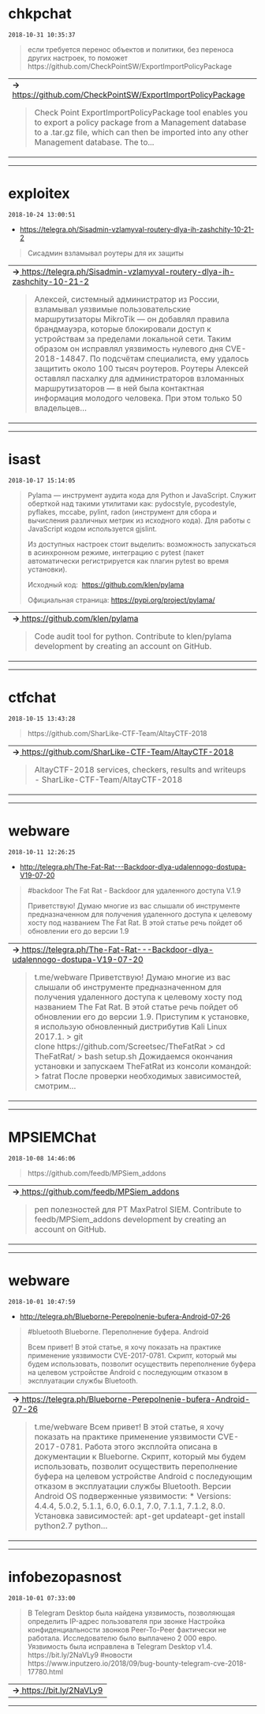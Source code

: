 # chkpchat
`2018-10-31 10:35:37`

<blockquote>
если требуется перенос объектов и политики, без переноса других настроек, то поможет https://github.com/CheckPointSW/ExportImportPolicyPackage
</blockquote>

<table><tr><td><b>→</b><a href="https://github.com/CheckPointSW/ExportImportPolicyPackage">
https://github.com/CheckPointSW/ExportImportPolicyPackage
</a>
<blockquote>
Check Point ExportImportPolicyPackage tool enables you to export a policy package from a Management database to a .tar.gz file, which can then be imported into any other Management database. The to...
</blockquote>
</td></tr></table>

---

# exploitex
`2018-10-24 13:00:51`

* https://telegra.ph/Sisadmin-vzlamyval-routery-dlya-ih-zashchity-10-21-2

<blockquote>
Сисадмин взламывал роутеры для их защиты
</blockquote>

<table><tr><td><b>→</b><a href="https://telegra.ph/Sisadmin-vzlamyval-routery-dlya-ih-zashchity-10-21-2">
https://telegra.ph/Sisadmin-vzlamyval-routery-dlya-ih-zashchity-10-21-2
</a>
<blockquote>
Алексей, системный администратор из России, взламывал уязвимые пользовательские маршрутизаторы MikroTik — он добавлял правила брандмауэра, которые блокировали доступ к устройствам за пределами локальной сети. Таким образом он исправлял уязвимость нулевого дня CVE-2018-14847. По подсчётам специалиста, ему удалось защитить около 100 тысяч роутеров. Роутеры Алексей оставлял пасхалку для администраторов взломанных маршрутизаторов — в ней была контактная информация молодого человека. При этом только 50 владельцев…
</blockquote>
</td></tr></table>

---

# isast
`2018-10-17 15:14:05`

<blockquote>
Pylama — инструмент аудита кода для Python и JavaScript. Служит оберткой над такими утилитами как: pydocstyle, pycodestyle, pyflakes, mccabe, pylint, radon (инструмент для сбора и вычисления различных метрик из исходного кода). Для работы с JavaScript кодом используется gjslint.

Из доступных настроек стоит выделить: возможность запускаться в асинхронном режиме, интеграцию с pytest (пакет автоматически регистрируется как плагин pytest во время установки). 

Исходный код:
 https://github.com/klen/pylama

Официальная страница:
https://pypi.org/project/pylama/
</blockquote>

<table><tr><td><b>→</b><a href="https://github.com/klen/pylama">
https://github.com/klen/pylama
</a>
<blockquote>
Code audit tool for python. Contribute to klen/pylama development by creating an account on GitHub.
</blockquote>
</td></tr></table>

---

# ctfchat
`2018-10-15 13:43:28`

<blockquote>
https://github.com/SharLike-CTF-Team/AltayCTF-2018
</blockquote>

<table><tr><td><b>→</b><a href="https://github.com/SharLike-CTF-Team/AltayCTF-2018">
https://github.com/SharLike-CTF-Team/AltayCTF-2018
</a>
<blockquote>
AltayCTF-2018 services, checkers, results and writeups - SharLike-CTF-Team/AltayCTF-2018
</blockquote>
</td></tr></table>

---

# webware
`2018-10-11 12:26:25`

* http://telegra.ph/The-Fat-Rat---Backdoor-dlya-udalennogo-dostupa-V19-07-20

<blockquote>
&#35;backdoor
The Fat Rat - Backdoor для удаленного доступа V.1.9

Приветствую! Думаю многие из вас слышали об инструменте предназначенном для получения удаленного доступа к целевому хосту под названием The Fat Rat. 
В этой статье речь пойдет об обновлении его до версии 1.9
</blockquote>

<table><tr><td><b>→</b><a href="https://telegra.ph/The-Fat-Rat---Backdoor-dlya-udalennogo-dostupa-V19-07-20">
https://telegra.ph/The-Fat-Rat---Backdoor-dlya-udalennogo-dostupa-V19-07-20
</a>
<blockquote>
t.me/webware Приветствую! Думаю многие из вас слышали об инструменте предназначенном для получения удаленного доступа к целевому хосту под названием The Fat Rat. В этой статье речь пойдет об обновлении его до версии 1.9. Приступим к установке, я использую обновленный дистрибутив Kali Linux 2017.1. &gt; git clone https://github.com/Screetsec/TheFatRat &gt; cd TheFatRat/ &gt; bash setup.sh Дожидаемся окончания установки и запускаем TheFatRat из консоли командой: &gt; fatrat После проверки необходимых зависимостей, смотрим…
</blockquote>
</td></tr></table>

---

# MPSIEMChat
`2018-10-08 14:46:06`

<blockquote>
https://github.com/feedb/MPSiem_addons
</blockquote>

<table><tr><td><b>→</b><a href="https://github.com/feedb/MPSiem_addons">
https://github.com/feedb/MPSiem_addons
</a>
<blockquote>
реп полезностей для PT MaxPatrol SIEM. Contribute to feedb/MPSiem_addons development by creating an account on GitHub.
</blockquote>
</td></tr></table>

---

# webware
`2018-10-01 10:47:59`

* http://telegra.ph/Blueborne-Perepolnenie-bufera-Android-07-26

<blockquote>
&#35;bluetooth
Blueborne. Переполнение буфера. Android

Всем привет! В этой статье, я хочу показать на практике применение уязвимости CVE-2017-0781. Скрипт, который мы будем использовать, позволит осуществить переполнение буфера на целевом устройстве Android с последующим отказом в эксплуатации службы Bluetooth.
</blockquote>

<table><tr><td><b>→</b><a href="https://telegra.ph/Blueborne-Perepolnenie-bufera-Android-07-26">
https://telegra.ph/Blueborne-Perepolnenie-bufera-Android-07-26
</a>
<blockquote>
t.me/webware Всем привет! В этой статье, я хочу показать на практике применение уязвимости CVE-2017-0781. Работа этого эксплойта описана в документации к Blueborne. Скрипт, который мы будем использовать, позволит осуществить переполнение буфера на целевом устройстве Android с последующим отказом в эксплуатации службы Bluetooth. Версии Android OS подверженные уязвимости: * Versions: 4.4.4, 5.0.2, 5.1.1, 6.0, 6.0.1, 7.0, 7.1.1, 7.1.2, 8.0. Установка зависимостей: apt-get updateapt-get install python2.7 python…
</blockquote>
</td></tr></table>

---

# infobezopasnost
`2018-10-01 07:33:00`

<blockquote>
В Telegram Desktop была найдена уязвимость, позволяющая определить IP-адрес пользователя при звонке
Настройка конфиденциальности звонков Peer-To-Peer фактически не работала. 
Исследователю было выплачено 2 000 евро. Уязвимость была исправлена в Telegram Desktop v1.4.
https://bit.ly/2NaVLy9
&#35;новости 
https://www.inputzero.io/2018/09/bug-bounty-telegram-cve-2018-17780.html
</blockquote>

<table><tr><td><b>→</b><a href="https://bit.ly/2NaVLy9">
https://bit.ly/2NaVLy9
</a>
</td></tr></table>

---

